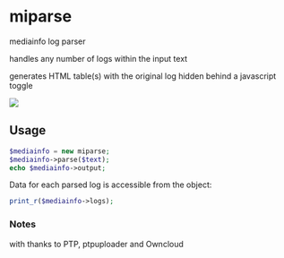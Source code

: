 # miparse

mediainfo log parser

handles any number of logs within the input text

generates HTML table(s) with the original log hidden behind a javascript toggle

![](http://i.imgur.com/0HENcQw.jpg)

## Usage

```php
$mediainfo = new miparse;
$mediainfo->parse($text);
echo $mediainfo->output;
```

Data for each parsed log is accessible from the object:
```php
print_r($mediainfo->logs);
```

### Notes

with thanks to PTP, ptpuploader and Owncloud
